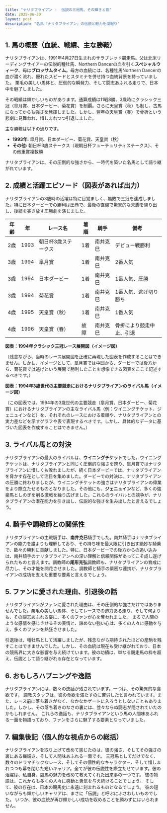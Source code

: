 ```yaml
---
title: "ナリタブライアン -  伝説の三冠馬、その輝きと影"
date: 2025-06-30
layout: post
description: "名馬『ナリタブライアン』の伝説と魅力を深堀り"
---
```


## 1. 馬の概要（血統、戦績、主な勝鞍）

ナリタブライアンは、1991年4月27日生まれのサラブレッド競走馬。父は北米リーディングサイアーの伝説的種牡馬、Northern Dancerの血を引く**スペシャルウィーク**、母は**ブロッサムタイム**。母方の血統には、名種牡馬Northern Dancerの血が濃く流れ、優れたスピードとスタミナを併せ持つ血統背景を持っていました。  栗毛の美しい馬体と、圧倒的な瞬発力、そして闘志あふれる走りで、日本中を魅了しました。

その戦績は輝かしいものがあります。通算成績は11戦8勝、3歳時にクラシック三冠（皐月賞、日本ダービー、菊花賞）を制覇。さらに天皇賞（秋）も制し、古馬になってからも強さを発揮しました。しかし、翌年の天皇賞（春）で骨折という悲劇に見舞われ、惜しまれつつ引退しました。

主な勝鞍は以下の通りです。

* **1993年:** 皐月賞、日本ダービー、菊花賞、天皇賞（秋）
* **その他:** 朝日杯3歳ステークス（現朝日杯フューチュリティステークス）、その他重賞複数勝

ナリタブライアンは、その圧倒的な強さから、一時代を築いた名馬として語り継がれています。


## 2. 成績と活躍エピソード（図表があれば出力）

ナリタブライアンの3歳時の活躍は特に目覚ましく、無敗で三冠を達成しました。特に日本ダービーでの勝利は圧巻で、最後の直線で驚異的な末脚を繰り出し、後続を突き放す圧勝劇を演じました。

| 年齢 | 年 | レース名 | 着順 | 騎手 | 備考 |
|---|---|---|---|---|---|
| 2歳 | 1993 | 朝日杯3歳ステークス | 1着 | 南井克巳 |  デビュー戦勝利 |
| 3歳 | 1994 | 皐月賞 | 1着 | 南井克巳 |  2番人気 |
| 3歳 | 1994 | 日本ダービー | 1着 | 南井克巳 |  1番人気、圧勝 |
| 3歳 | 1994 | 菊花賞 | 1着 | 南井克巳 |  1番人気、逃げ切り勝ち |
| 4歳 | 1995 | 天皇賞（秋） | 1着 | 南井克巳 |  1番人気 |
| 4歳 | 1996 | 天皇賞（春） | 故障 | 南井克巳 |  骨折により競走中止、引退 |


**図表：1994年クラシック三冠レース展開図（イメージ図）**

（残念ながら、当時のレース展開図を正確に再現した図表を作成することはできません。しかし、イメージとして、皐月賞では中団から、ダービーでは後方から、菊花賞では逃げという展開で勝利したことを想像できる図表をここで記述するべきです。）


**図表：1994年3歳世代の主要競走におけるナリタブライアンのライバル馬（イメージ図）**

（この図表では、1994年の3歳世代の主要競走（皐月賞、日本ダービー、菊花賞）におけるナリタブライアンの主なライバル馬（例：ウイニングチケット、ジェニュインなど）を、それぞれのレースにおける着順や、ナリタブライアンとの実力差などを示すグラフや表で表現するべきです。しかし、具体的なデータに基づいた図表を作成することはできません。）


## 3. ライバル馬との対決

ナリタブライアンの最大のライバルは、**ウイニングチケット**でした。ウイニングチケットは、ナリタブライアンと同じく圧倒的な強さを誇り、皐月賞ではナリタブライアンに惜しくも敗れましたが、続く日本ダービーでは、ナリタブライアンを脅かす存在として注目を集めました。ダービーでの対決は、ナリタブライアンの圧勝に終わりましたが、ウイニングチケットの強さはナリタブライアンの偉業をより際立たせるものとなりました。その他にも、**ジェニュイン**など、多くの強豪馬としのぎを削る激戦を繰り広げました。これらのライバルとの競争が、ナリタブライアンの潜在能力を引き出し、伝説的な強さを生み出したと言えるでしょう。


## 4. 騎手や調教師との関係性

ナリタブライアンの主戦騎手は、**南井克巳**騎手でした。南井騎手はナリタブライアンの能力を誰よりも理解しており、その持ち味を最大限に引き出す絶妙な騎乗で、数々の勝利に貢献しました。特に、日本ダービーでの後方からの追い込みは、南井騎手のナリタブライアンへの深い理解と信頼関係があってこそ成し遂げられたものと言えます。調教師の**尾形充弘**調教師も、ナリタブライアンの育成に尽力し、その才能を開花させました。調教師と騎手の緊密な連携が、ナリタブライアンの成功を支えた重要な要素と言えるでしょう。


## 5. ファンに愛された理由、引退後の話

ナリタブライアンがファンに愛された理由は、その圧倒的な強さだけではありませんでした。栗毛の美しい馬体、そしてレースでの迫力ある走り、そして何よりも、その闘志あふれる姿に、多くのファンが心を奪われました。  まるで人間のような感情を感じさせるその表情と、諦めない強い心は、多くの人々に感動を与え、多くのファンを熱狂させました。

引退後は、種牡馬として活躍しましたが、残念ながら期待されたほどの産駒を残すことはできませんでした。しかし、その血統は現在も受け継がれており、日本の競馬界に大きな影響を与え続けています。彼の功績は、単なる競走馬の枠を超え、伝説として語り継がれる存在となっています。


## 6. おもしろハプニングや逸話

ナリタブライアンには、数々の逸話が残されています。一つは、その驚異的な食欲です。  調教スタッフは、彼の食欲を満たすのに苦労したと言われています。また、レース前に落ち着きがなく、なかなかゲートに入ろうとしないこともありました。しかし、その落ち着きのなさの裏には、並々ならぬ闘志が隠されていたのかもしれません。  これらの逸話も、ナリタブライアンという馬の人間味あふれる一面を物語っており、ファンをさらに魅了する要素となっていました。


## 7. 編集後記（個人的な視点からの総括）

ナリタブライアンを取り上げて改めて感じたのは、彼の強さ、そしてその強さの裏にある繊細さ、そして人間味あふれる一面です。  三冠馬としてだけでなく、数々のドラマチックなレース、そしてその個性的なキャラクター、そして惜しまれつつも幕を閉じた短いキャリア。全てが彼の伝説性を際立たせています。彼の活躍は、私自身、競馬の魅力を改めて教えてくれた出来事の一つです。  彼の物語は、これからも多くの人々に感動と勇気を与え続けることでしょう。  そして、彼の存在は、日本の競馬史に永遠に刻まれるものとなるでしょう。  彼の短いながらも輝かしいキャリアは、まさに「伝説」と呼ぶにふさわしいものでした。  いつか、彼の血統が再び輝かしい成功を収めることを願わずにはいられません。
